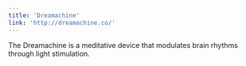 ```yaml
---
title: 'Dreamachine'
link: 'http://dreamachine.co/'
---
```


The Dreamachine is a meditative device that modulates brain rhythms through light stimulation.

